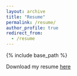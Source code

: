 ```yaml
---
layout: archive
title: "Resume"
permalink: /resume/
author_profile: true
redirect_from:
  - /resume
---
```

{% include base_path %}

Download my resume [here](http://adamsallisong.github.io/files/adams_github_resume.pdf)
